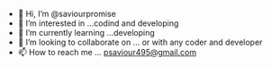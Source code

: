 - 👋 Hi, I’m @saviourpromise
- 👀 I’m interested in ...codind and developing
- 🌱 I’m currently learning ...developing
- 💞️ I’m looking to collaborate on ... or with any coder and developer
- 📫 How to reach me ... psaviour495@gmail.com

<!---
saviourpromise/saviourpromise is a ✨ special ✨ repository because its `README.md` (this file) appears on your GitHub profile.
You can click the Preview link to take a look at your changes.
--->
